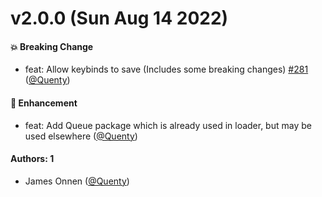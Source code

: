 # v2.0.0 (Sun Aug 14 2022)

#### 💥 Breaking Change

- feat: Allow keybinds to save (Includes some breaking changes) [#281](https://github.com/Quenty/NevermoreEngine/pull/281) ([@Quenty](https://github.com/Quenty))

#### 🚀 Enhancement

- feat: Add Queue package which is already used in loader, but may be used elsewhere ([@Quenty](https://github.com/Quenty))

#### Authors: 1

- James Onnen ([@Quenty](https://github.com/Quenty))
